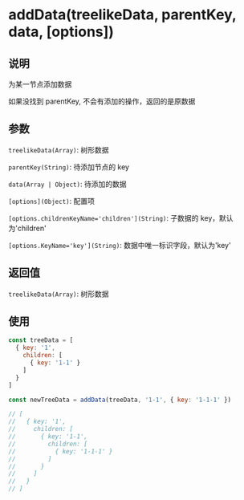 # addData(treelikeData, parentKey, data, [options])

## 说明

为某一节点添加数据

如果没找到 parentKey, 不会有添加的操作，返回的是原数据

## 参数

`treelikeData(Array)`: 树形数据

`parentKey(String)`: 待添加节点的 key

`data(Array | Object)`: 待添加的数据

`[options](Object)`: 配置项

`[options.childrenKeyName='children'](String)`: 子数据的 key，默认为'children'

`[options.KeyName='key'](String)`: 数据中唯一标识字段，默认为'key'

## 返回值

`treelikeData(Array)`: 树形数据

## 使用

```js
const treeData = [
  { key: '1',
    children: [
      { key: '1-1' }
    ]
  }
]

const newTreeData = addData(treeData, '1-1', { key: '1-1-1' })

// [
//   { key: '1',
//     children: [
//       { key: '1-1',
//         children: [
//           { key: '1-1-1' }
//         ]
//       }
//     ]
//   }
// ]

```
